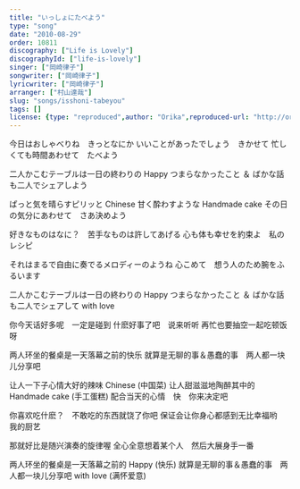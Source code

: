 ```yaml
---
title: "いっしょにたべよう"
type: "song"
date: "2010-08-29"
order: 10811
discography: ["Life is Lovely"]
discographyId: ["life-is-lovely"]
singer: ["岡崎律子"]
songwriter: ["岡崎律子"]
lyricwriter: ["岡崎律子"]
arranger: ["村山達哉"]
slug: "songs/isshoni-tabeyou"
tags: []
license: {type: "reproduced",author: "Orika",reproduced-url: "http://orikamushi.myweb.hinet.net/",reproduced-website: "織歌蟲網站"}
---
```


今日はおしゃべりね　きっとなにか 
いいことがあったでしょう　きかせて 
忙しくても時間あわせて　たべよう 

二人かこむテーブルは一日の終わりの Happy 
つまらなかったこと ＆ ばかな話も二人でシェアしよう 

ぱっと気を晴らすピリッと Chinese 
甘く酔わすような Handmade cake 
その日の気分にあわせて　さあ決めよう 

好きなものはなに？　苦手なものは許してあげる 
心も体も幸せを約束よ　私のレシピ 

それはまるで自由に奏でるメロディーのようね 
心こめて　想う人のため腕をふるいます 

二人かこむテーブルは一日の終わりの Happy 
つまらなかったこと ＆ ばかな話も二人でシェアして 
with love

你今天话好多呢　一定是碰到
什麽好事了吧　说来听听
再忙也要抽空一起吃顿饭呀

两人环坐的餐桌是一天落幕之前的快乐
就算是无聊的事＆愚蠢的事　两人都一块儿分享吧

让人一下子心情大好的辣味 Chinese (中国菜)
让人甜滋滋地陶醉其中的 Handmade cake (手工蛋糕)
配合当天的心情　快　你来决定吧

你喜欢吃什麽？　不敢吃的东西就饶了你吧
保证会让你身心都感到无比幸福哟　我的厨艺

那就好比是随兴演奏的旋律喔
全心全意想着某个人　然后大展身手一番

两人环坐的餐桌是一天落幕之前的 Happy (快乐)
就算是无聊的事＆愚蠢的事　两人都一块儿分享吧
with love (满怀爱意)
